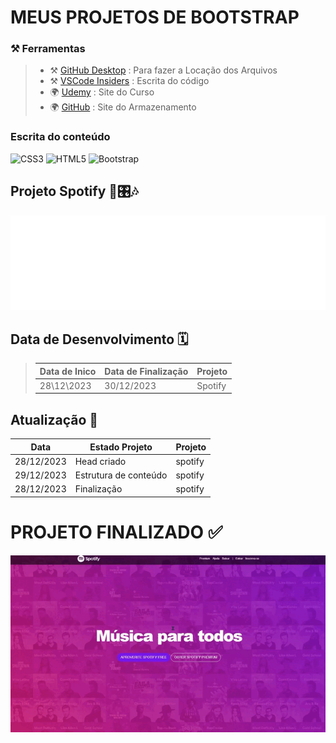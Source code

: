# MEUS PROJETOS DE BOOTSTRAP

### ⚒️ Ferramentas

> - ⚒️ [GitHub Desktop](https://desktop.github.com/) : Para fazer a Locação dos Arquivos
> - ⚒️ [VSCode Insiders](https://www.udemy.com/cart/success/950197426/) : Escrita do código
> - 🌍 [Udemy](https://www.udemy.com/) : Site do Curso
> - 🌍 [GitHub](https://github.com/) : Site do Armazenamento

### Escrita do conteúdo

![CSS3](https://img.shields.io/badge/CSS3-000?style=for-the-badge&logo=css3&logoColor=264CE4)
![HTML5](https://img.shields.io/badge/HTML5-000?style=for-the-badge&logo=html5)
![Bootstrap](https://img.shields.io/badge/bootstrap-000?style=for-the-badge&logo=bootstrap&logoColor=264CE4)

## Projeto Spotify 🎵🎛️🎶

![Spotify](/Spotify/imagens/spotify.svg)

## Data de Desenvolvimento 🗓️
>
> | Data de Inico | Data de Finalização | Projeto|
> | --- | --- | --- |
> |28\12\2023 | 30/12/2023 | Spotify

## Atualização 🧠

| Data  | Estado Projeto | Projeto
| --- | --- | ---|
|28/12/2023 | Head criado | spotify
|29/12/2023 | Estrutura de conteúdo | spotify
|28/12/2023 | Finalização | spotify

# PROJETO FINALIZADO ✅

![spotify](/Spotify/imagens/Spotify.gif)
